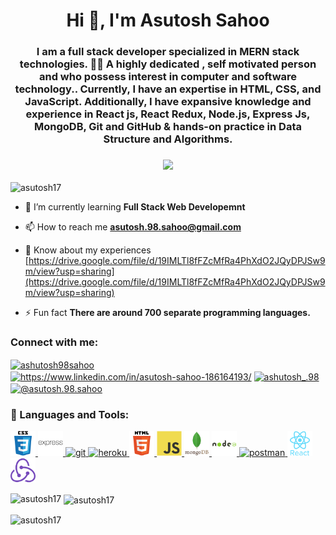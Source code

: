 

<h1 align="center">Hi 👋, I'm Asutosh Sahoo</h1>
<h3 align="center">I am a full stack developer specialized in MERN stack technologies. 👨‍💻 A highly dedicated , self motivated person and who possess interest in computer and software technology.. Currently, I have an expertise in HTML, CSS, and JavaScript. Additionally, I have expansive knowledge and experience in React js, React Redux, Node.js, Express Js, MongoDB, Git and GitHub & hands-on practice in Data Structure and Algorithms.</h3>

<h3  align = "center"><img src = "https://cdn.dribbble.com/users/1292677/screenshots/6139167/media/fcf7fd0c619bb87706533079240915f3.gif" /></h3>

<p align="left"> <img src="https://komarev.com/ghpvc/?username=asutosh17&label=Profile%20views&color=0e75b6&style=flat" alt="asutosh17" /> </p>

- 🌱 I’m currently learning **Full Stack Web Developemnt**

- 📫 How to reach me **asutosh.98.sahoo@gmail.com**

- 📄 Know about my experiences [https://drive.google.com/file/d/19IMLTl8fFZcMfRa4PhXdO2JQyDPJSw9m/view?usp=sharing](https://drive.google.com/file/d/19IMLTl8fFZcMfRa4PhXdO2JQyDPJSw9m/view?usp=sharing)

- ⚡ Fun fact **There are around 700 separate programming languages.**

<h3 align="left">Connect with me:</h3>
<p align="left">
<a href="https://twitter.com/ashutosh98sahoo" target="blank"><img align="center" src="https://raw.githubusercontent.com/rahuldkjain/github-profile-readme-generator/master/src/images/icons/Social/twitter.svg" alt="ashutosh98sahoo" height="30" width="40" /></a>
<a href="https://linkedin.com/in/https://www.linkedin.com/in/asutosh-sahoo-186164193/" target="blank"><img align="center" src="https://raw.githubusercontent.com/rahuldkjain/github-profile-readme-generator/master/src/images/icons/Social/linked-in-alt.svg" alt="https://www.linkedin.com/in/asutosh-sahoo-186164193/" height="30" width="40" /></a>
<a href="https://instagram.com/ashutosh_.98" target="blank"><img align="center" src="https://raw.githubusercontent.com/rahuldkjain/github-profile-readme-generator/master/src/images/icons/Social/instagram.svg" alt="ashutosh_.98" height="30" width="40" /></a>
<a href="https://medium.com/@asutosh.98.sahoo" target="blank"><img align="center" src="https://raw.githubusercontent.com/rahuldkjain/github-profile-readme-generator/master/src/images/icons/Social/medium.svg" alt="@asutosh.98.sahoo" height="30" width="40" /></a>
</p>

<h3 align="left">🚀 Languages and Tools:</h3>
<p align="left"> <a href="https://www.w3schools.com/css/" target="_blank" rel="noreferrer"> <img src="https://raw.githubusercontent.com/devicons/devicon/master/icons/css3/css3-original-wordmark.svg" alt="css3" width="40" height="40"/> </a> <a href="https://expressjs.com" target="_blank" rel="noreferrer"> <img src="https://raw.githubusercontent.com/devicons/devicon/master/icons/express/express-original-wordmark.svg" alt="express" width="40" height="40"/> </a> <a href="https://git-scm.com/" target="_blank" rel="noreferrer"> <img src="https://www.vectorlogo.zone/logos/git-scm/git-scm-icon.svg" alt="git" width="40" height="40"/> </a> <a href="https://heroku.com" target="_blank" rel="noreferrer"> <img src="https://www.vectorlogo.zone/logos/heroku/heroku-icon.svg" alt="heroku" width="40" height="40"/> </a> <a href="https://www.w3.org/html/" target="_blank" rel="noreferrer"> <img src="https://raw.githubusercontent.com/devicons/devicon/master/icons/html5/html5-original-wordmark.svg" alt="html5" width="40" height="40"/> </a> <a href="https://developer.mozilla.org/en-US/docs/Web/JavaScript" target="_blank" rel="noreferrer"> <img src="https://raw.githubusercontent.com/devicons/devicon/master/icons/javascript/javascript-original.svg" alt="javascript" width="40" height="40"/> </a> <a href="https://www.mongodb.com/" target="_blank" rel="noreferrer"> <img src="https://raw.githubusercontent.com/devicons/devicon/master/icons/mongodb/mongodb-original-wordmark.svg" alt="mongodb" width="40" height="40"/> </a> <a href="https://nodejs.org" target="_blank" rel="noreferrer"> <img src="https://raw.githubusercontent.com/devicons/devicon/master/icons/nodejs/nodejs-original-wordmark.svg" alt="nodejs" width="40" height="40"/> </a> <a href="https://postman.com" target="_blank" rel="noreferrer"> <img src="https://www.vectorlogo.zone/logos/getpostman/getpostman-icon.svg" alt="postman" width="40" height="40"/> </a> <a href="https://reactjs.org/" target="_blank" rel="noreferrer"> <img src="https://raw.githubusercontent.com/devicons/devicon/master/icons/react/react-original-wordmark.svg" alt="react" width="40" height="40"/> </a> <a href="https://redux.js.org" target="_blank" rel="noreferrer"> <img src="https://raw.githubusercontent.com/devicons/devicon/master/icons/redux/redux-original.svg" alt="redux" width="40" height="40"/> </a> </p>

<p><img align="left" src="https://github-readme-stats.vercel.app/api/top-langs?username=asutosh17&show_icons=true&locale=en&layout=compact" alt="asutosh17" /></p>

<p>&nbsp;<img align="center" src="https://github-readme-stats.vercel.app/api?username=asutosh17&show_icons=true&locale=en" alt="asutosh17" /></p>

<p><img align="center" src="https://github-readme-streak-stats.herokuapp.com/?user=asutosh17&" alt="asutosh17" /></p>

